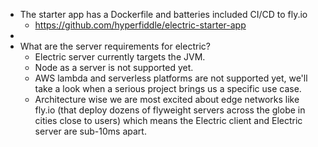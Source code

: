 - The starter app has a Dockerfile and batteries included CI/CD to fly.io
	- https://github.com/hyperfiddle/electric-starter-app
-
- What are the server requirements for electric?
	- Electric server currently targets the JVM.
	- Node as a server is not supported yet.
	- AWS lambda and serverless platforms are not supported yet, we'll take a look when a serious project brings us a specific use case.
	- Architecture wise we are most excited about edge networks like fly.io (that deploy dozens of flyweight servers across the globe in cities close to users) which means the Electric client and Electric server are sub-10ms apart.